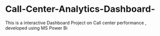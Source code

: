 # Call-Center-Analytics-Dashboard-
This is a interactive Dashboard Project on Call center performance  , developed  using  MS Power Bi
